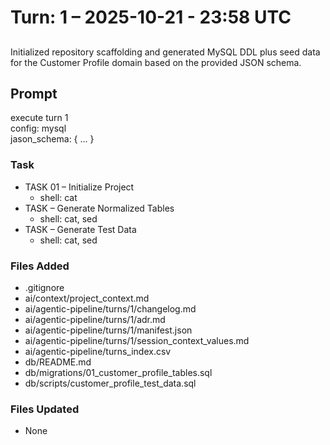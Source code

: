 # Turn: 1 – 2025-10-21 - 23:58 UTC
##
Initialized repository scaffolding and generated MySQL DDL plus seed data for the Customer Profile domain based on the provided JSON schema.
## Prompt

execute turn 1 \
config: mysql \
jason_schema: { ... }

### Task
- TASK 01 – Initialize Project
  - shell: cat
- TASK – Generate Normalized Tables
  - shell: cat, sed
- TASK – Generate Test Data
  - shell: cat, sed

### Files Added
- .gitignore
- ai/context/project_context.md
- ai/agentic-pipeline/turns/1/changelog.md
- ai/agentic-pipeline/turns/1/adr.md
- ai/agentic-pipeline/turns/1/manifest.json
- ai/agentic-pipeline/turns/1/session_context_values.md
- ai/agentic-pipeline/turns_index.csv
- db/README.md
- db/migrations/01_customer_profile_tables.sql
- db/scripts/customer_profile_test_data.sql

### Files Updated
- None
